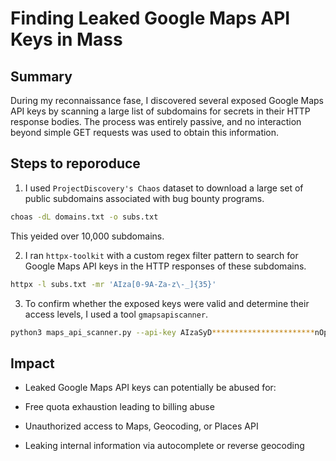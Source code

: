 # Finding Leaked Google Maps API Keys in Mass

## Summary
During my reconnaissance fase, I discovered several exposed Google Maps API keys by scanning a large list of subdomains for secrets in their HTTP response bodies. The process was entirely passive, and no interaction beyond simple GET requests was used to obtain this information.


## Steps to reporoduce
1. I used `ProjectDiscovery's Chaos` dataset to download a large set of public subdomains associated with bug bounty programs.
```bash
choas -dL domains.txt -o subs.txt
```
This yeided over 10,000 subdomains.

2. I ran `httpx-toolkit` with a custom regex filter pattern to search for Google Maps API keys in the HTTP responses of these subdomains.
```bash
httpx -l subs.txt -mr 'AIza[0-9A-Za-z\-_]{35}'
```

3. To confirm whether the exposed keys were valid and determine their access levels, I used a tool `gmapsapiscanner`.
```bash
python3 maps_api_scanner.py --api-key AIzaSyD***********************nOpw
```


## Impact
- Leaked Google Maps API keys can potentially be abused for:

- Free quota exhaustion leading to billing abuse

- Unauthorized access to Maps, Geocoding, or Places API

- Leaking internal information via autocomplete or reverse geocoding
